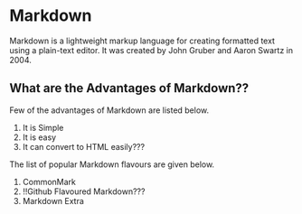 # Markdown

Markdown is a lightweight markup language for creating formatted text using a plain-text editor.
It was created by John Gruber and Aaron Swartz in 2004.

## What are the Advantages of Markdown??

Few of the advantages of Markdown are listed below.
1. It is Simple
2. It is easy
3. It can convert to HTML easily???


The list of popular Markdown flavours are given below.
1. CommonMark
2. !!Github Flavoured Markdown???
3. Markdown Extra
